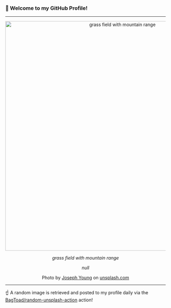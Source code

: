 ### 👋 Welcome to my GitHub Profile!

----

<div align="center">
  <img width="720" src="https://images.unsplash.com/photo-1444948349385-a7749b254e33?crop=entropy&cs=tinysrgb&fit=max&fm=jpg&ixid=M3w1NTI0OTR8MHwxfHJhbmRvbXx8fHx8fHx8fDE3NDA1NTA0MDV8&ixlib=rb-4.0.3&q=80&w=1080" alt="grass field with mountain range">
  
  <em>grass field with mountain range</em>
  
  <em>null</em>
  
  Photo by [Joseph Young](https://society6.com/josephyoung) on [unsplash.com](https://unsplash.com/)
</div>

----

☝️ A random image is retrieved and posted to my profile daily via the [BagToad/random-unsplash-action](https://github.com/BagToad/random-unsplash-action) action!

